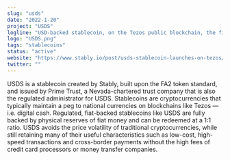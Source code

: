 ```yaml
---
slug: "usds"
date: "2022-1-20"
project: "USDS"
logline: "USD-backed stablecoin, on the Tezos public blockchain, the first product released as part of their ongoing collaboration with the Tezos ecosystem."
logo: "USDS.png"
tags: "stablecoins"
status: "active"
website: "https://www.stably.io/post/usds-stablecoin-launches-on-tezos/"
twitter: ""
---
```


USDS is a stablecoin created by Stably, built upon the FA2 token standard, and issued by Prime Trust, a Nevada-chartered trust company that is also the regulated administrator for USDS. Stablecoins are cryptocurrencies that typically maintain a peg to national currencies on blockchains like Tezos — i.e. digital cash. Regulated, fiat-backed stablecoins like USDS are fully backed by physical reserves of fiat money and can be redeemed at a 1:1 ratio.
USDS avoids the price volatility of traditional cryptocurrencies, while still retaining many of their useful characteristics such as low-cost, high-speed transactions and cross-border payments without the high fees of credit card processors or money transfer companies.